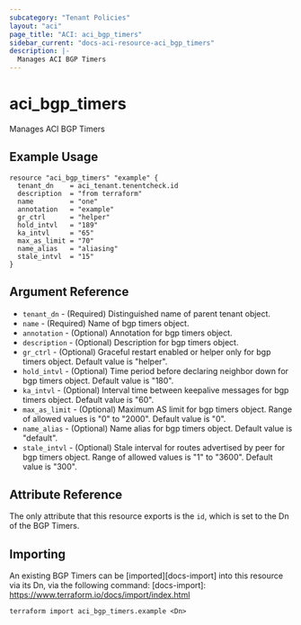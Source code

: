 ```yaml
---
subcategory: "Tenant Policies"
layout: "aci"
page_title: "ACI: aci_bgp_timers"
sidebar_current: "docs-aci-resource-aci_bgp_timers"
description: |-
  Manages ACI BGP Timers
---
```


# aci_bgp_timers

Manages ACI BGP Timers

## Example Usage

```hcl
resource "aci_bgp_timers" "example" {
  tenant_dn    = aci_tenant.tenentcheck.id
  description  = "from terraform"
  name         = "one"
  annotation   = "example"
  gr_ctrl      = "helper"
  hold_intvl   = "189"
  ka_intvl     = "65"
  max_as_limit = "70"
  name_alias   = "aliasing"
  stale_intvl  = "15"
}
```

## Argument Reference

- `tenant_dn` - (Required) Distinguished name of parent tenant object.
- `name` - (Required) Name of bgp timers object.
- `annotation` - (Optional) Annotation for bgp timers object.
- `description` - (Optional) Description for bgp timers object.
- `gr_ctrl` - (Optional) Graceful restart enabled or helper only for bgp timers object. Default value is "helper".
- `hold_intvl` - (Optional) Time period before declaring neighbor down for bgp timers object. Default value is "180".
- `ka_intvl` - (Optional) Interval time between keepalive messages for bgp timers object. Default value is "60".
- `max_as_limit` - (Optional) Maximum AS limit for bgp timers object. Range of allowed values is "0" to "2000". Default value is "0".
- `name_alias` - (Optional) Name alias for bgp timers object. Default value is "default".
- `stale_intvl` - (Optional) Stale interval for routes advertised by peer for bgp timers object. Range of allowed values is "1" to "3600". Default value is "300".

## Attribute Reference

The only attribute that this resource exports is the `id`, which is set to the
Dn of the BGP Timers.

## Importing

An existing BGP Timers can be [imported][docs-import] into this resource via its Dn, via the following command:
[docs-import]: https://www.terraform.io/docs/import/index.html

```
terraform import aci_bgp_timers.example <Dn>
```
